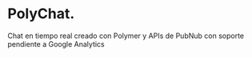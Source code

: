 # PolyChat.
Chat en tiempo real creado con Polymer y APIs de PubNub con soporte pendiente a Google Analytics
